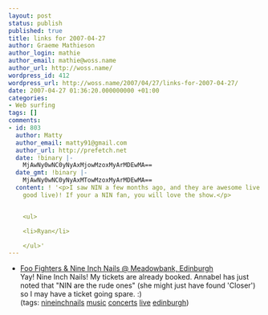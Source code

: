 ```yaml
---
layout: post
status: publish
published: true
title: links for 2007-04-27
author: Graeme Mathieson
author_login: mathie
author_email: mathie@woss.name
author_url: http://woss.name/
wordpress_id: 412
wordpress_url: http://woss.name/2007/04/27/links-for-2007-04-27/
date: 2007-04-27 01:36:20.000000000 +01:00
categories:
- Web surfing
tags: []
comments:
- id: 803
  author: Matty
  author_email: matty91@gmail.com
  author_url: http://prefetch.net
  date: !binary |-
    MjAwNy0wNC0yNyAxMjowMzoxMyArMDEwMA==
  date_gmt: !binary |-
    MjAwNy0wNC0yNyAxMTowMzoxMyArMDEwMA==
  content: ! '<p>I saw NIN a few months ago, and they are awesome live (Hurt was especially
    good live)! If your a NIN fan, you will love the show.</p>


    <ul>

    <li>Ryan</li>

    </ul>'
---
```

<ul class="delicious">
	<li>
		<div class="delicious-link"><a href="http://www.ticketmaster.co.uk/event/12003E6EDD713ACE">Foo Fighters & Nine Inch Nails @ Meadowbank, Edinburgh</a></div>
		<div class="delicious-extended">Yay!  Nine Inch Nails!  My tickets are already booked.  Annabel has just noted that "NIN are the rude ones" (she might just have found 'Closer') so I may have a ticket going spare. :)</div>
		<div class="delicious-tags">(tags: <a href="http://del.icio.us/mathie/nineinchnails">nineinchnails</a> <a href="http://del.icio.us/mathie/music">music</a> <a href="http://del.icio.us/mathie/concerts">concerts</a> <a href="http://del.icio.us/mathie/live">live</a> <a href="http://del.icio.us/mathie/edinburgh">edinburgh</a>)</div>
	</li>
</ul>
